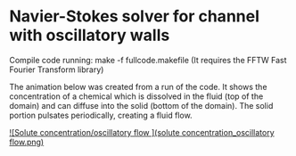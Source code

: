 # Navier-Stokes solver for channel with oscillatory walls
Compile code running:
make -f fullcode.makefile (It requires the FFTW Fast Fourier Transform library)

The animation below was created from a run of the code. It shows the concentration of a chemical which is dissolved in the fluid (top of the domain) and can diffuse into the solid (bottom of the domain). The solid portion pulsates periodically, creating a fluid flow.

[![Solute concentration/oscillatory flow ](solute concentration_oscillatory flow.png)](https://youtu.be/xy3KimKAR4Y)
